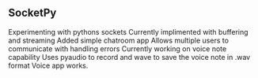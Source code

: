 ## SocketPy
Experimenting with pythons sockets
Currently implimented with buffering and streaming
Added simple chatroom app 
Allows multiple users to communicate with handling errors
Currently working on voice note capability
Uses pyaudio to record and wave to save the voice note in .wav format
Voice app works.